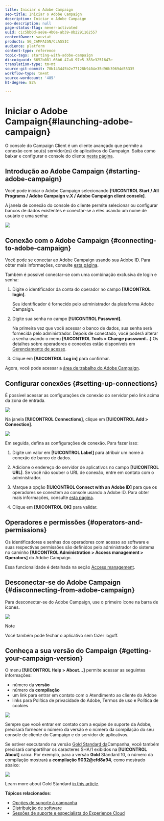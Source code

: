```yaml
---
title: Iniciar o Adobe Campaign
seo-title: Iniciar o Adobe Campaign
description: Iniciar o Adobe Campaign
seo-description: null
page-status-flag: never-activated
uuid: c1c5bb0d-ae8e-4b0e-ab39-8b2291162557
contentOwner: sauviat
products: SG_CAMPAIGN/CLASSIC
audience: platform
content-type: reference
topic-tags: starting-with-adobe-campaign
discoiquuid: 6652b081-66b6-47a8-97e5-383e3251647e
translation-type: tm+mt
source-git-commit: 70b143445b2e77128b9404e35d96b39694d55335
workflow-type: tm+mt
source-wordcount: '485'
ht-degree: 82%

---
```



# Iniciar o Adobe Campaign{#launching-adobe-campaign}

O console do Campaign Client é um cliente avançado que permite a conexão com seu(s) servidor(es) de aplicativos do Campaign. Saiba como baixar e configurar o console do cliente [nesta página](../../installation/using/installing-the-client-console.md).

## Introdução ao Adobe Campaign {#starting-adobe-campaign}

Você pode iniciar o Adobe Campaign selecionando **[!UICONTROL Start / All Programs / Adobe Campaign v.X / Adobe Campaign client console]**.

A janela de conexão do console do cliente permite selecionar ou configurar bancos de dados existentes e conectar-se a eles usando um nome de usuário e uma senha:

![](assets/s_ncs_user_login.png)

## Conexão com o Adobe Campaign {#connecting-to-adobe-campaign}

Você pode se conectar ao Adobe Campaign usando sua Adobe ID. Para obter mais informações, consulte [esta página](../../integrations/using/about-adobe-id.md).

Também é possível conectar-se com uma combinação exclusiva de login e senha:

1. Digite o identificador da conta do operador no campo **[!UICONTROL login]**.

   Seu identificador é fornecido pelo administrador da plataforma Adobe Campaign.

1. Digite sua senha no campo **[!UICONTROL Password]**.

   Na primeira vez que você acessar o banco de dados, sua senha será fornecida pelo administrador. Depois de conectado, você poderá alterar a senha usando o menu **[!UICONTROL Tools > Change password...]** Os detalhes sobre operadores e conexões estão disponíveis em [Gerenciamento de acesso](../../platform/using/access-management.md).

1. Clique em **[!UICONTROL Log in]** para confirmar.

Agora, você pode acessar a [área de trabalho do Adobe Campaign](../../platform/using/adobe-campaign-workspace.md).

## Configurar conexões {#setting-up-connections}

É possível acessar as configurações de conexão do servidor pelo link acima da zona de entrada.

![](assets/s_ncs_user_connections_management.png)

Na janela **[!UICONTROL Connections]**, clique em **[!UICONTROL Add > Connection]**.

![](assets/s_ncs_user_add_connexion.png)

Em seguida, defina as configurações de conexão. Para fazer isso:

1. Digite um valor em **[!UICONTROL Label]** para atribuir um nome à conexão de banco de dados.

1. Adicione o endereço do servidor de aplicativos no campo **[!UICONTROL URL]**. Se você não souber o URL de conexão, entre em contato com o administrador.

1. Marque a opção **[!UICONTROL Connect with an Adobe ID]** para que os operadores se conectem ao console usando a Adobe ID. Para obter mais informações, consulte [esta página](../../integrations/using/about-adobe-id.md).

1. Clique em **[!UICONTROL OK]** para validar.

## Operadores e permissões {#operators-and-permissions}

Os identificadores e senhas dos operadores com acesso ao software e suas respectivas permissões são definidos pelo administrador do sistema no caminho **[!UICONTROL Administration > Access management > Operators]** do Adobe Campaign.

Essa funcionalidade é detalhada na seção [Access management](../../platform/using/access-management.md).

## Desconectar-se do Adobe Campaign {#disconnecting-from-adobe-campaign}

Para desconectar-se do Adobe Campaign, use o primeiro ícone na barra de ícones.

![](assets/s_ncs_user_deconnexion.png)

>[!NOTE]
>
>Você também pode fechar o aplicativo sem fazer logoff.

## Conheça a sua versão do Campaign {#getting-your-campaign-version}

O menu **[!UICONTROL Help > About...]** permite acessar as seguintes informações:

* número da **versão**
* número da **compilação**
* um link para entrar em contato com o Atendimento ao cliente do Adobe
* links para Política de privacidade do Adobe, Termos de uso e Política de cookies

![](assets/about-acc.png)

Sempre que você entrar em contato com a equipe de suporte da Adobe, precisará fornecer o número da versão e o número da compilação do seu console de cliente do Campaign e do servidor de aplicativos.

Se estiver executando na versão [Gold Standard da](../../rn/using/gold-standard.md)Campanha, você também precisará compartilhar os caracteres SHA/1 exibidos na **[!UICONTROL About]** caixa. Por exemplo, para a versão **Gold** Standard 10, o número da compilação mostrará a **compilação 9032@efd8a94**, como mostrado abaixo:

![](assets/about-acc-gs.png)

Learn more about Gold Standard [in this article](https://helpx.adobe.com/br/campaign/kb/gold-standard.html).

**Tópicos relacionados**:

* [Opções de suporte à campanha](https://helpx.adobe.com/br/campaign/kb/ac-support.html#acc-support)
* [Distribuição de software](https://docs.adobe.com/content/help/pt-BR/experience-cloud/software-distribution/home.html)
* [Sessões de suporte e especialista do Experience Cloud](https://helpx.adobe.com/enterprise/admin-guide.html/enterprise/using/support-for-experience-cloud.ug.html)

